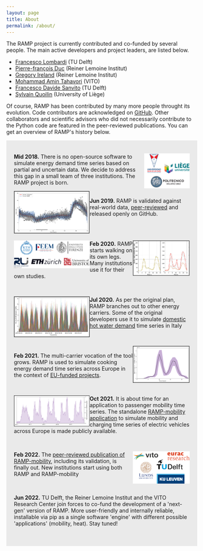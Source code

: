 ```yaml
---
layout: page
title: About
permalink: /about/
---
```


The RAMP project is currently contributed and co-funded by several people. The main active developers and project leaders, are listed below. 

- [Francesco Lombardi](https://flombardi.org) (TU Delft)
- [Pierre-françois Duc](https://reiner-lemoine-institut.de/pierre-francois-duc/) (Reiner Lemoine Institut)
- [Gregory Ireland](https://reiner-lemoine-institut.de/en/about-us/team/gregory-ireland/) (Reiner Lemoine Institut)
- [Mohammad Amin Tahavori](https://www.linkedin.com/in/mohammadamintahavori?originalSubdomain=it) (VITO)
- [Francesco Davide Sanvito](https://www.researchgate.net/profile/Francesco-Sanvito) (TU Delft)
- [Sylvain Quoilin](http://www.squoilin.eu) (University of Liège)


Of course, RAMP has been contributed by many more people throught its evolution. Code contributors are acknowledged on [GitHub](https://github.com/RAMP-project). Other collaborators and scientific advisors who did not necessarily contribute to the Python code are featured in the peer-reviewed publications. You can get an overview of RAMP's history below.



<div style="background-color: #EAEAEA; text-align:left; vertical-align: middle; padding:20px 20px;" width="350">

<p><img src="/assets/logos_01.svg" width="120" align="right" class="pad-left"/>

<h style="color: ;"><b>Mid 2018.</b> There is no open-source software to simulate energy demand time series based on partial and uncertain data. We decide to address this gap in a small team of three institutions. The RAMP project is born.</h></p> 

<p><img src="/assets/history_01.png" width="200" align="left" class="pad-right"/>

<br>
<h style="color: ;"><b>Jun 2019.</b> RAMP is validated against real-world data, <a href="https://doi.org/10.1016/j.energy.2019.04.097">peer-reviewed</a> and released openly on GitHub.</h></p> 
<br>
<br>

<p><img src="/assets/history_02.png" width="150" align="right" class="pad-left"/>
<img src="/assets/logos_02.svg" width="200" align="left" class="pad-top-right"/>

<h style="color: ;"><b>Feb 2020.</b> RAMP starts walking on its own legs. Many institutions use it for their own studies.</h></p> 
<br>

<p><img src="/assets/history_03.png" width="200" align="left" class="pad-right"/>

<h style="color: ;"><b>Jul 2020.</b> As per the original plan, RAMP branches out to other energy carriers. Some of the original developers use it to simulate <a href="https://re.public.polimi.it/retrieve/e0c31c0f-a7b8-4599-e053-1705fe0aef77/ECOS2020-lombardi_quoilin_colombo-flexibility%20of%20smart%20p2h%20vpps.pdf">domestic hot water demand</a> time series in Italy</h></p> 
<br>

<p><img src="/assets/history_04.png" width="150" align="right" class="pad-left"/>

<br>
<h style="color: ;"><b>Feb 2021.</b> The multi-carrier vocation of the tool grows. RAMP is used to simulate cooking energy demand time series across Europe in the context of <a href="https://sentinel.energy/wp-content/uploads/2021/03/D4.2-EC.pdf">EU-funded projects</a>.</h></p> 
<br>

<p><img src="/assets/history_05.png" width="200" align="left" class="pad-right"/>

<h style="color: ;"><b>Oct 2021.</b> It is about time for an application to passenger mobility time series. The standalone <a href="https://github.com/RAMP-project/RAMP-mobility">RAMP-mobility application</a> to simulate mobility and charging time series of electric vehicles across Europe is made publicly available. </h></p> 
<br>

<p><img src="/assets/logos_03.svg" width="150" align="right" />

<h style="color: ;"><b>Feb 2022.</b> The <a href="https://doi.org/10.1016/j.apenergy.2022.118676">peer-reviewed publication of RAMP-mobility</a>, including its validation, is finally out. New institutions start using both RAMP and RAMP-mobility </h></p> 
<br>

<p><h style="color: ;"><b>Jun 2022.</b></h> TU Delft, the Reiner Lemoine Institut and the VITO Research Center join forces to co-fund the development of a 'next-gen' version of RAMP. More user-friendly and internally reliable, installable via pip as a single software 'engine' with different possible 'applications' (mobility, heat). Stay tuned! </p> 
<br>

</div>